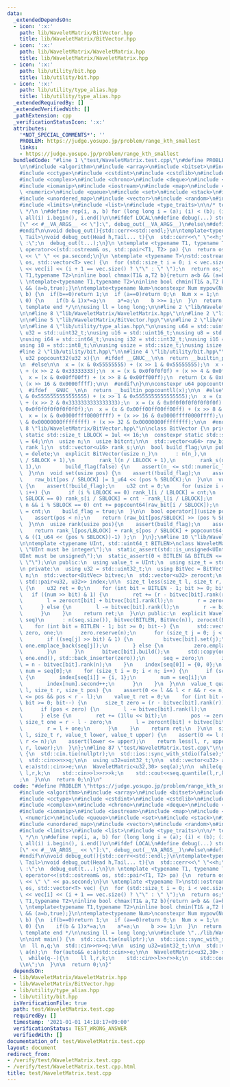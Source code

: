 ```yaml
---
data:
  _extendedDependsOn:
  - icon: ':x:'
    path: lib/WaveletMatrix/BitVector.hpp
    title: lib/WaveletMatrix/BitVector.hpp
  - icon: ':x:'
    path: lib/WaveletMatrix/WaveletMatrix.hpp
    title: lib/WaveletMatrix/WaveletMatrix.hpp
  - icon: ':x:'
    path: lib/utility/bit.hpp
    title: lib/utility/bit.hpp
  - icon: ':x:'
    path: lib/utility/type_alias.hpp
    title: lib/utility/type_alias.hpp
  _extendedRequiredBy: []
  _extendedVerifiedWith: []
  _pathExtension: cpp
  _verificationStatusIcon: ':x:'
  attributes:
    '*NOT_SPECIAL_COMMENTS*': ''
    PROBLEM: https://judge.yosupo.jp/problem/range_kth_smallest
    links:
    - https://judge.yosupo.jp/problem/range_kth_smallest
  bundledCode: "#line 1 \"test/WaveletMatrix.test.cpp\"\n#define PROBLEM \"https://judge.yosupo.jp/problem/range_kth_smallest\"\
    \n\n#include <algorithm>\n#include <array>\n#include <bitset>\n#include <cassert>\n\
    #include <cctype>\n#include <cstdint>\n#include <cstdlib>\n#include <cmath>\n\
    #include <complex>\n#include <chrono>\n#include <deque>\n#include <functional>\n\
    #include <iomanip>\n#include <iostream>\n#include <map>\n#include <memory>\n#include\
    \ <numeric>\n#include <queue>\n#include <set>\n#include <stack>\n#include <string>\n\
    #include <unordered_map>\n#include <vector>\n#include <random>\n#include <utility>\n\
    #include <limits>\n#include <list>\n#include <type_traits>\n\n/* template start\
    \ */\n \n#define rep(i, a, b) for (long long i = (a); (i) < (b); (i)++)\n#define\
    \ all(i) i.begin(), i.end()\n\n#ifdef LOCAL\n#define debug(...) std::cerr << \"\
    [\" << #__VA_ARGS__ << \"]:\", debug_out(__VA_ARGS__)\n#else\n#define debug(...)\n\
    #endif\n\nvoid debug_out(){std::cerr<<std::endl;}\n\ntemplate<typename Head,typename...\
    \ Tail>\nvoid debug_out(Head h,Tail... t){\n  std::cerr<<\" \"<<h;\n  if(sizeof...(t)>0)std::cout<<\"\
    \ :\";\n  debug_out(t...);\n}\n \ntemplate <typename T1, typename T2>\nstd::ostream&\
    \ operator<<(std::ostream& os, std::pair<T1, T2> pa) {\n  return os << pa.first\
    \ << \" \" << pa.second;\n}\n \ntemplate <typename T>\nstd::ostream& operator<<(std::ostream&\
    \ os, std::vector<T> vec) {\n  for (std::size_t i = 0; i < vec.size(); i++)os\
    \ << vec[i] << (i + 1 == vec.size() ? \"\" : \" \");\n  return os;\n}\n \ntemplate<typename\
    \ T1,typename T2>\ninline bool chmax(T1& a,T2 b){return a<b && (a=b,true);}\n\
    \ \ntemplate<typename T1,typename T2>\ninline bool chmin(T1& a,T2 b){return a>b\
    \ && (a=b,true);}\n\ntemplate<typename Num>\nconstexpr Num mypow(Num a, long long\
    \ b) {\n  if(b==0)return 1;\n  if (a==0)return 0;\n  Num x = 1;\n  while (b >\
    \ 0) {\n    if(b & 1)x*=a;\n    a*=a;\n    b >>= 1;\n  }\n  return x;\n}\n\n/*\
    \ template end */\n\nusing ll = long long;\n\n#line 2 \"lib/WaveletMatrix/WaveletMatrix.hpp\"\
    \n\n#line 8 \"lib/WaveletMatrix/WaveletMatrix.hpp\"\n\n#line 2 \"lib/WaveletMatrix/BitVector.hpp\"\
    \n\n#line 5 \"lib/WaveletMatrix/BitVector.hpp\"\n\n#line 2 \"lib/utility/type_alias.hpp\"\
    \n\n#line 4 \"lib/utility/type_alias.hpp\"\n\nusing u64 = std::uint64_t;\nusing\
    \ u32 = std::uint32_t;\nusing u16 = std::uint16_t;\nusing u8 = std::uint8_t;\n\
    \nusing i64 = std::int64_t;\nusing i32 = std::int32_t;\nusing i16 = std::int16_t;\n\
    using i8 = std::int8_t;\n\nusing usize = std::size_t;\nusing isize = std::ptrdiff_t;\n\
    #line 2 \"lib/utility/bit.hpp\"\n\n#line 4 \"lib/utility/bit.hpp\"\n\nconstexpr\
    \ u32 popcount32(u32 x){\n  #ifdef __GNUC__\n\n  return __builtin_popcount(x);\n\
    \n  #else\n\n  x = (x & 0x55555555) + (x >> 1 & 0x55555555);\n  x = (x & 0x33333333)\
    \ + (x >> 2 & 0x33333333);\n  x = (x & 0x0f0f0f0f) + (x >> 4 & 0x0f0f0f0f);\n\
    \  x = (x & 0x00ff00ff) + (x >> 8 & 0x00ff00ff);\n  return (x & 0x0000ffff) +\
    \ (x >> 16 & 0x0000ffff);\n\n  #endif\n}\n\nconstexpr u64 popcount64(u64 x){\n\
    \  #ifdef __GNUC__\n\n  return __builtin_popcountll(x);\n\n  #else\n\n  x = (x\
    \ & 0x5555555555555555) + (x >> 1 & 0x5555555555555555);\n  x = (x & 0x3333333333333333)\
    \ + (x >> 2 & 0x3333333333333333);\n  x = (x & 0x0f0f0f0f0f0f0f0f) + (x >> 4 &\
    \ 0x0f0f0f0f0f0f0f0f);\n  x = (x & 0x00ff00ff00ff00ff) + (x >> 8 & 0x00ff00ff00ff00ff);\n\
    \  x = (x & 0x0000ffff0000ffff) + (x >> 16 & 0x0000ffff0000ffff);\n  return (x\
    \ & 0x00000000ffffffff) + (x >> 32 & 0x00000000ffffffff);\n\n  #endif\n}\n#line\
    \ 8 \"lib/WaveletMatrix/BitVector.hpp\"\n\nclass BitVector {\n private:\n  constexpr\
    \ static std::size_t LBLOCK = 1ul << 16;\n  constexpr static std::size_t SBLOCK\
    \ = 64;\n\n  usize n;\n  usize bitcnt;\n\n  std::vector<u64> raw_bit;\n\n  std::vector<u32>\
    \ rank_l;\n  std::vector<u16> rank_s;\n\n  bool build_flag;\n\n public:\n  BitVector()\
    \ = delete;\n  explicit BitVector(usize n_)\n      : n(n_),\n        raw_bit(n\
    \ / SBLOCK + 1),\n        rank_l(n / LBLOCK + 1),\n        rank_s(n / SBLOCK +\
    \ 1),\n        build_flag(false) {\n    assert(n_ <= std::numeric_limits<u32>::max());\n\
    \  }\n\n  void set(usize pos) {\n    assert(!build_flag);\n    assert(pos < n);\n\
    \    raw_bit[pos / SBLOCK] |= 1_u64 << (pos % SBLOCK);\n  }\n\n  void build()\
    \ {\n    assert(!build_flag);\n    u32 cnt = 0;\n    for (usize i = 0; i <= n;\
    \ i++) {\n      if (i % LBLOCK == 0) rank_l[i / LBLOCK] = cnt;\n      if (i %\
    \ SBLOCK == 0) rank_s[i / SBLOCK] = cnt - rank_l[i / LBLOCK];\n      if (i !=\
    \ n && i % SBLOCK == 0) cnt += popcount64(raw_bit[i / SBLOCK]);\n    }\n    bitcnt\
    \ = cnt;\n    build_flag = true;\n  }\n\n  bool operator[](usize pos){\n    assert(build_flag);\n\
    \    assert(pos < n);\n    return (raw_bit[pos/SBLOCK] >> (pos % SBLOCK)) & 1;\n\
    \  }\n\n  usize rank(usize pos){\n    assert(build_flag);\n    assert(pos <= n);\n\
    \    return rank_l[pos/LBLOCK] + rank_s[pos / SBLOCK] + popcount64(raw_bit[pos/SBLOCK]\
    \ & ((1_u64 << (pos % SBLOCK))-1) );\n  }\n};\n#line 10 \"lib/WaveletMatrix/WaveletMatrix.hpp\"\
    \n\ntemplate <typename UInt, std::uint64_t BITLEN>\nclass WaveletMatric {\n  static_assert(std::is_integral<UInt>::value,\
    \ \"UInt must be integer\");\n  static_assert(std::is_unsigned<UInt>::value, \"\
    UInt must be unsigned\");\n  static_assert(0 < BITLEN && BITLEN <= std::numeric_limits<UInt>::digits,\
    \ \"\");\n\n public:\n  using value_t = UInt;\n  using size_t = std::size_t;\n\
    \n private:\n  using u32 = std::uint32_t;\n  using BitVec = BitVector;\n\n  size_t\
    \ n;\n  std::vector<BitVec> bitvec;\n  std::vector<u32> zerocnt;\n  std::map<value_t,\
    \ std::pair<u32, u32>> index;\n\n  size_t less(size_t l, size_t r, value_t num)\
    \ {\n    u32 ret = 0;\n    for (int bit = BITLEN - 1; bit >= 0; bit--) {\n   \
    \   if ((num >> bit) & 1) {\n        ret += (r - bitvec[bit].rank(r)) - (l - bitvec[bit].rank(l));\n\
    \        l = zerocnt[bit] + bitvec[bit].rank(l);\n        r = zerocnt[bit] + bitvec[bit].rank(r);\n\
    \      } else {\n        l -= bitvec[bit].rank(l);\n        r -= bitvec[bit].rank(r);\n\
    \      }\n    }\n    return ret;\n  }\n\n public:\n  explicit WaveletMatric(std::vector<value_t>\
    \ seq)\n      : n(seq.size()), bitvec(BITLEN, BitVec(n)), zerocnt(BITLEN) {\n\
    \    for (int bit = BITLEN - 1; bit >= 0; bit--) {\n      std::vector<value_t>\
    \ zero, one;\n      zero.reserve(n);\n      for (size_t j = 0; j < n; j++) {\n\
    \        if ((seq[j] >> bit) & 1) {\n          bitvec[bit].set(j);\n         \
    \ one.emplace_back(seq[j]);\n        } else {\n          zero.emplace_back(seq[j]);\n\
    \        }\n      }\n      bitvec[bit].build();\n      std::copy(one.begin(),\
    \ one.end(), std::back_inserter(zero));\n      seq = zero;\n      zerocnt[bit]\
    \ = n - bitvec[bit].rank(n);\n    }\n    index[seq[0]] = {0, 0};\n    value_t\
    \ num = seq[0];\n    for (size_t i = 0; i < n; i++) {\n      if (seq[i] != num)\
    \ {\n        index[seq[i]] = {i, 1};\n        num = seq[i];\n      } else {\n\
    \        index[num].second++;\n      }\n    }\n  }\n\n  value_t quantile(size_t\
    \ l, size_t r, size_t pos) {\n    assert(0 <= l && l < r && r <= n);\n    assert(0\
    \ <= pos && pos < r - l);\n    value_t ret = 0;\n    for (int bit = BITLEN - 1;\
    \ bit >= 0; bit--) {\n      size_t zero = (r - bitvec[bit].rank(r)) - (l - bitvec[bit].rank(l));\n\
    \      if (pos < zero) {\n        l -= bitvec[bit].rank(l);\n        r = l + zero;\n\
    \      } else {\n        ret += (1llu << bit);\n        pos -= zero;\n       \
    \ size_t one = r - l - zero;\n        l = zerocnt[bit] + bitvec[bit].rank(l);\n\
    \        r = l + one;\n      }\n    }\n    return ret;\n  }\n\n  size_t rangefreq(size_t\
    \ l, size_t r, value_t lower, value_t upper) {\n    assert(0 <= l && l <= r &&\
    \ r <= n);\n    assert(lower <= upper);\n    return less(l, r, upper) - less(l,\
    \ r, lower);\n  }\n};\n#line 87 \"test/WaveletMatrix.test.cpp\"\n\nint main()\
    \ {\n  std::cin.tie(nullptr);\n  std::ios::sync_with_stdio(false);\n\n  ll n,q;\n\
    \  std::cin>>n>>q;\n\n  using u32=uint32_t;\n\n  std::vector<u32> a(n);\n  for(auto&&\
    \ e:a)std::cin>>e;\n\n  WaveletMatric<u32,30> seq(a);\n\n  while(q--){\n    ll\
    \ l,r,k;\n    std::cin>>l>>r>>k;\n    std::cout<<seq.quantile(l,r,k)<<\"\\n\"\
    ;\n  }\n\n  return 0;\n}\n"
  code: "#define PROBLEM \"https://judge.yosupo.jp/problem/range_kth_smallest\"\n\n\
    #include <algorithm>\n#include <array>\n#include <bitset>\n#include <cassert>\n\
    #include <cctype>\n#include <cstdint>\n#include <cstdlib>\n#include <cmath>\n\
    #include <complex>\n#include <chrono>\n#include <deque>\n#include <functional>\n\
    #include <iomanip>\n#include <iostream>\n#include <map>\n#include <memory>\n#include\
    \ <numeric>\n#include <queue>\n#include <set>\n#include <stack>\n#include <string>\n\
    #include <unordered_map>\n#include <vector>\n#include <random>\n#include <utility>\n\
    #include <limits>\n#include <list>\n#include <type_traits>\n\n/* template start\
    \ */\n \n#define rep(i, a, b) for (long long i = (a); (i) < (b); (i)++)\n#define\
    \ all(i) i.begin(), i.end()\n\n#ifdef LOCAL\n#define debug(...) std::cerr << \"\
    [\" << #__VA_ARGS__ << \"]:\", debug_out(__VA_ARGS__)\n#else\n#define debug(...)\n\
    #endif\n\nvoid debug_out(){std::cerr<<std::endl;}\n\ntemplate<typename Head,typename...\
    \ Tail>\nvoid debug_out(Head h,Tail... t){\n  std::cerr<<\" \"<<h;\n  if(sizeof...(t)>0)std::cout<<\"\
    \ :\";\n  debug_out(t...);\n}\n \ntemplate <typename T1, typename T2>\nstd::ostream&\
    \ operator<<(std::ostream& os, std::pair<T1, T2> pa) {\n  return os << pa.first\
    \ << \" \" << pa.second;\n}\n \ntemplate <typename T>\nstd::ostream& operator<<(std::ostream&\
    \ os, std::vector<T> vec) {\n  for (std::size_t i = 0; i < vec.size(); i++)os\
    \ << vec[i] << (i + 1 == vec.size() ? \"\" : \" \");\n  return os;\n}\n \ntemplate<typename\
    \ T1,typename T2>\ninline bool chmax(T1& a,T2 b){return a<b && (a=b,true);}\n\
    \ \ntemplate<typename T1,typename T2>\ninline bool chmin(T1& a,T2 b){return a>b\
    \ && (a=b,true);}\n\ntemplate<typename Num>\nconstexpr Num mypow(Num a, long long\
    \ b) {\n  if(b==0)return 1;\n  if (a==0)return 0;\n  Num x = 1;\n  while (b >\
    \ 0) {\n    if(b & 1)x*=a;\n    a*=a;\n    b >>= 1;\n  }\n  return x;\n}\n\n/*\
    \ template end */\n\nusing ll = long long;\n\n#include \"../lib/WaveletMatrix/WaveletMatrix.hpp\"\
    \n\nint main() {\n  std::cin.tie(nullptr);\n  std::ios::sync_with_stdio(false);\n\
    \n  ll n,q;\n  std::cin>>n>>q;\n\n  using u32=uint32_t;\n\n  std::vector<u32>\
    \ a(n);\n  for(auto&& e:a)std::cin>>e;\n\n  WaveletMatric<u32,30> seq(a);\n\n\
    \  while(q--){\n    ll l,r,k;\n    std::cin>>l>>r>>k;\n    std::cout<<seq.quantile(l,r,k)<<\"\
    \\n\";\n  }\n\n  return 0;\n}"
  dependsOn:
  - lib/WaveletMatrix/WaveletMatrix.hpp
  - lib/WaveletMatrix/BitVector.hpp
  - lib/utility/type_alias.hpp
  - lib/utility/bit.hpp
  isVerificationFile: true
  path: test/WaveletMatrix.test.cpp
  requiredBy: []
  timestamp: '2021-01-01 14:18:17+09:00'
  verificationStatus: TEST_WRONG_ANSWER
  verifiedWith: []
documentation_of: test/WaveletMatrix.test.cpp
layout: document
redirect_from:
- /verify/test/WaveletMatrix.test.cpp
- /verify/test/WaveletMatrix.test.cpp.html
title: test/WaveletMatrix.test.cpp
---
```


